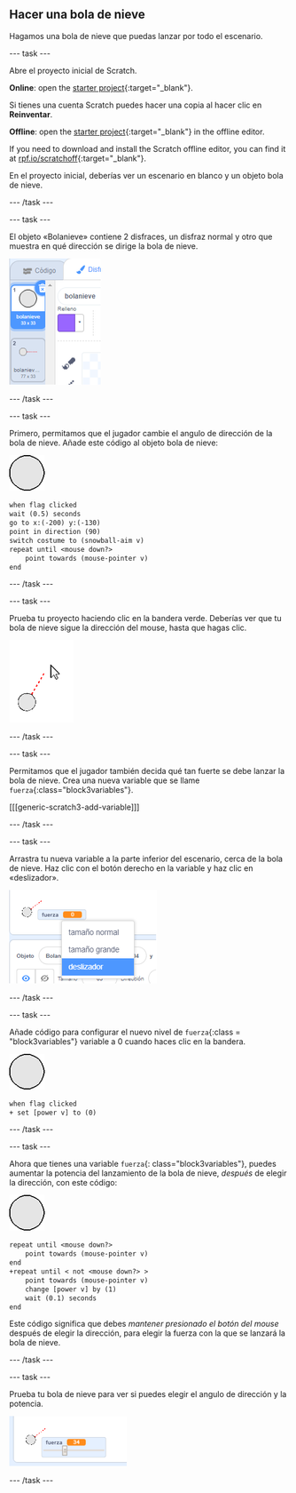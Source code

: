 ## Hacer una bola de nieve

Hagamos una bola de nieve que puedas lanzar por todo el escenario.

--- task ---

Abre el proyecto inicial de Scratch.

**Online**: open the [starter project](https://rpf.io/snowball-fight-on){:target="_blank"}.

Si tienes una cuenta Scratch puedes hacer una copia al hacer clic en **Reinventar**.

**Offline**: open the [starter project](https://rpf.io/p/en/snowball-fight-go){:target="_blank"} in the offline editor.

If you need to download and install the Scratch offline editor, you can find it at [rpf.io/scratchoff](https://rpf.io/scratchoff){:target="_blank"}.

En el proyecto inicial, deberías ver un escenario en blanco y un objeto bola de nieve.

--- /task ---

--- task ---

El objeto «Bolanieve» contiene 2 disfraces, un disfraz normal y otro que muestra en qué dirección se dirige la bola de nieve.

![disfraces de bola de nieve](images/snow-costume.png)

--- /task ---

--- task ---

Primero, permitamos que el jugador cambie el angulo de dirección de la bola de nieve. Añade este código al objeto bola de nieve:

![objeto bola de nieve](images/snowball-sprite.png)

```blocks3
when flag clicked
wait (0.5) seconds
go to x:(-200) y:(-130)
point in direction (90)
switch costume to (snowball-aim v)
repeat until <mouse down?>
    point towards (mouse-pointer v)
end
```

--- /task ---

--- task ---

Prueba tu proyecto haciendo clic en la bandera verde. Deberías ver que tu bola de nieve sigue la dirección del mouse, hasta que hagas clic.

![objeto bola de nieve dirigiéndose hacia el puntero del mouse](images/snow-mouse.png)

--- /task ---

--- task ---

Permitamos que el jugador también decida qué tan fuerte se debe lanzar la bola de nieve. Crea una nueva variable que se llame `fuerza`{:class="block3variables"}.

[[[generic-scratch3-add-variable]]]

--- /task ---

--- task ---

Arrastra tu nueva variable a la parte inferior del escenario, cerca de la bola de nieve. Haz clic con el botón derecho en la variable y haz clic en «deslizador».

![variable cambiada a deslizador](images/snow-slider.png)

--- /task ---

--- task ---

Añade código para configurar el nuevo nivel de `fuerza`{:class = "block3variables"} variable a 0 cuando haces clic en la bandera.

![objeto bola de nieve](images/snowball-sprite.png)

```blocks3
when flag clicked
+ set [power v] to (0)
```

--- /task ---

--- task ---

Ahora que tienes una variable `fuerza`{: class="block3variables"}, puedes aumentar la potencia del lanzamiento de la bola de nieve, _después_ de elegir la dirección, con este código:

![objeto bola de nieve](images/snowball-sprite.png)

```blocks3
repeat until <mouse down?>
    point towards (mouse-pointer v)
end
+repeat until < not <mouse down?> >
    point towards (mouse-pointer v)
    change [power v] by (1)
    wait (0.1) seconds
end
```

Este código significa que debes _mantener presionado el botón del mouse_ después de elegir la dirección, para elegir la fuerza con la que se lanzará la bola de nieve.

--- /task ---

--- task ---

Prueba tu bola de nieve para ver si puedes elegir el angulo de dirección y la potencia.

![variable de fuerza a 35 junto al objeto dirección bola de nieve](images/snow-test.png)

--- /task ---
